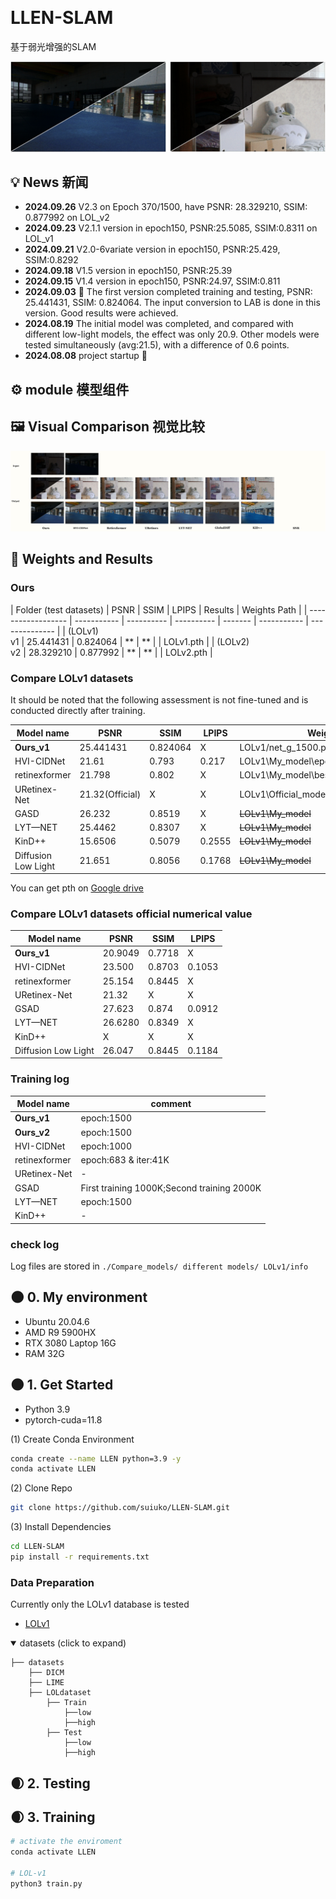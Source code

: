 &nbsp;
# LLEN-SLAM
基于弱光增强的SLAM

![P_com](./f_result/3.png)


## 💡 News 新闻

- **2024.09.26** V2.3 on Epoch 370/1500, have PSNR: 28.329210, SSIM: 0.877992 on LOL_v2
- **2024.09.23** V2.1.1 version in epoch150, PSNR:25.5085, SSIM:0.8311 on LOL_v1
- **2024.09.21** V2.0-6variate version in epoch150, PSNR:25.429, SSIM:0.8292
- **2024.09.18** V1.5 version in epoch150, PSNR:25.39
- **2024.09.15** V1.4 version in epoch150, PSNR:24.97, SSIM:0.811
- **2024.09.03** 🌟 The first version completed training and testing, PSNR: 25.441431, SSIM: 0.824064. The input conversion to LAB is done in this version. Good results were achieved.
- **2024.08.19** The initial model was completed, and compared with different low-light models, the effect was only 20.9. Other models were tested simultaneously (avg:21.5), with a difference of 0.6 points.
- **2024.08.08** project startup 🎈


## ⚙ module 模型组件


## 🖼 Visual Comparison 视觉比较

![P_com1](./f_result/1.png)


## 🧾 Weights and Results 

### Ours

| Folder (test datasets) | PSNR        | SSIM       | LPIPS      | Results       | Weights Path             |
| ------------------ | ----------- | ---------- | ---------- | ------- | ----------- | -------------- |
| (LOLv1)<br />v1    | 25.441431     |  0.824064   | ** |  **    |          | LOLv1.pth         |
| (LOLv2)<br />v2    | 28.329210    |  0.877992   | **  | **    |          | LOLv2.pth         |

### Compare LOLv1 datasets

It should be noted that the following assessment is not fine-tuned and is conducted directly after training.

|   Model name       | PSNR        | SSIM        | LPIPS        | 			Weights Path       |
| ------------------ | ----------- | ---------- | ----------  | ------------------------ |
| **Ours_v1**        | 25.441431   	  |  0.824064   	 |   X         | LOLv1/net_g_1500.pth         |
| HVI-CIDNet       	 | 21.61     	  |  0.793   		  | 0.217        |  LOLv1\My_model\epoch_best.pth  |
| retinexformer      | 21.798    	  |  0.802   		  | X            |  LOLv1\My_model\best_psnr_21.96_27000.pth  |
| URetinex-Net       | 21.32(Official) |     X     		 | X             |  LOLv1\Official_model\ckpt  |
| GASD     	 		 | 26.232 			|  0.8519    	 |   X  			  |  ~~LOLv1\My_model~~  |
| LYT—NET     		 | 25.4462 			|   0.8307  	  | X         		   |  ~~LOLv1\My_model~~  |
| KinD++     		  |  15.6506		|     0.5079      | 0.2555             |  ~~LOLv1\My_model~~  |
| Diffusion Low Light   |  21.651		|     0.8056      | 0.1768            |  ~~LOLv1\My_model~~  |


You can get pth on [Google drive](https://drive.google.com/drive/folders/1L7V2KOsgav5qFgU4CzwiNcC_OBz2OeQK?usp=sharing)
### Compare LOLv1 datasets official numerical value

|   Model name       | PSNR        | SSIM        | LPIPS      | 
| ----------------- | ----------- | ---------- | ---------- |
| **Ours_v1**        | 20.9049   	  |  0.7718    |   X         |  
| HVI-CIDNet       	 | 23.500     	  |  0.8703     | 0.1053       | 
| retinexformer      | 25.154    	  |  0.8445     | X           |  
| URetinex-Net       | 21.32 		|     X     	 | X           | 
| GSAD     	 		 | 27.623		|  0.874    	 |   0.0912    |  
| LYT—NET      		 | 26.6280 		|   0.8349   	 | X           |   
| KinD++     		  |  X 			|    X    		 |     X   |   
| Diffusion Low Light   |  26.047	|     0.8445      | 0.1184   |  

### Training log
|   Model name      |           comment			 |  
| ----------------- | ------------------------   |
| **Ours_v1**       |    epoch:1500    			|     
| **Ours_v2**       |    epoch:1500    			|    
| HVI-CIDNet       	|    epoch:1000    			|    
| retinexformer     |     epoch:683 & iter:41K   |   
| URetinex-Net      |     -   					|   
| GSAD     	|    First training 1000K;Second training 2000K    |    
| LYT—NET    		|     epoch:1500  		|    
| KinD++     		|  			-			    |  


### check log

Log files are stored in `./Compare_models/ different models/ LOLv1/info`

## 🌑 0. My environment

- Ubuntu 20.04.6
- AMD R9 5900HX
- RTX 3080 Laptop 16G
- RAM 32G

## 🌑 1. Get Started 

- Python 3.9
- pytorch-cuda=11.8

(1) Create Conda Environment

```bash
conda create --name LLEN python=3.9 -y
conda activate LLEN
```

(2) Clone Repo

```bash
git clone https://github.com/suiuko/LLEN-SLAM.git
```

(3) Install Dependencies

```bash
cd LLEN-SLAM
pip install -r requirements.txt
```

### Data Preparation

Currently only the LOLv1 database is tested

- [LOLv1](https://daooshee.github.io/BMVC2018website/)

<details open> <summary>datasets (click to expand)</summary>
  
```
├── datasets
	├── DICM
	├── LIME
	├── LOLdataset
		├── Train
			├──low
			├──high
		├── Test
			├──low
			├──high

```
</details>

## 🌒 2. Testing 

## 🌒 3. Training  

```bash
# activate the enviroment
conda activate LLEN

# LOL-v1
python3 train.py 

```
